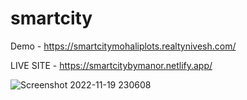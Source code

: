 # smartcity
Demo - https://smartcitymohaliplots.realtynivesh.com/

LIVE SITE - https://smartcitybymanor.netlify.app/

![Screenshot 2022-11-19 230608](https://user-images.githubusercontent.com/112718846/202864086-bf64cc07-bfb3-4710-b942-1ac8f73ade2c.png)
